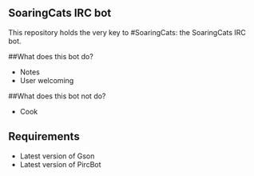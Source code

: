 SoaringCats IRC bot
-------------------

This repository holds the very key to #SoaringCats: the SoaringCats IRC bot.

##What does this bot do?
* Notes
* User welcoming

##What does this bot not do?
* Cook

## Requirements
* Latest version of Gson
* Latest version of PircBot
